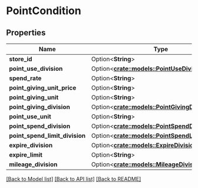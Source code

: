# PointCondition

## Properties

Name | Type | Description | Notes
------------ | ------------- | ------------- | -------------
**store_id** | Option<**String**> |  | [optional]
**point_use_division** | Option<[**crate::models::PointUseDivision**](pointUseDivision.md)> |  | [optional]
**spend_rate** | Option<**String**> |  | [optional]
**point_giving_unit_price** | Option<**String**> |  | [optional]
**point_giving_unit** | Option<**String**> |  | [optional]
**point_giving_division** | Option<[**crate::models::PointGivingDivision**](pointGivingDivision.md)> |  | [optional]
**point_use_unit** | Option<**String**> |  | [optional]
**point_spend_division** | Option<[**crate::models::PointSpendDivision**](pointSpendDivision.md)> |  | [optional]
**point_spend_limit_division** | Option<[**crate::models::PointSpendLimitDivision**](pointSpendLimitDivision.md)> |  | [optional]
**expire_division** | Option<[**crate::models::ExpireDivision**](expireDivision.md)> |  | [optional]
**expire_limit** | Option<**String**> |  | [optional]
**mileage_division** | Option<[**crate::models::MileageDivision**](mileageDivision.md)> |  | [optional]

[[Back to Model list]](../README.md#documentation-for-models) [[Back to API list]](../README.md#documentation-for-api-endpoints) [[Back to README]](../README.md)


